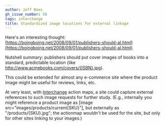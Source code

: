 ```yaml
---
author: Jeff Boes
gh_issue_number: 56
tags: interchange
title: Standardized image locations for external linkage
---
```


Here's an interesting thought:
[https://boingboing.net/2008/09/01/publishers-should-al.html](https://boingboing.net/2008/09/01/publishers-should-al.html)

Nutshell summary: publishers should put cover images of books into a standard, predictable location (like http://www.acmebooks.com/covers/{ISBN}.jpg).

This could be extended for almost any e-commerce site where the product image might be useful for reviews, links, etc.

At very least, with [Interchange](http://www.icdevgroup.org/) action maps, a site could capture external references to such image requests for further study. (E.g., internally you might reference a product image as [image src="images/products/current{SKU}"], but externally as "/products/{SKU}.jpg"; the actionmap wouldn't be used for the site, but only for other sites linking to your images.)
